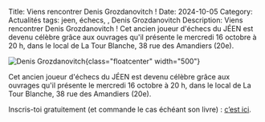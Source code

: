Title: Viens rencontrer Denis Grozdanovitch !
Date: 2024-10-05
Category: Actualités
tags: jeen, échecs, , Denis Grozdanovitch
Description: Viens rencontrer Denis Grozdanovitch ! Cet ancien joueur d'échecs du JÉEN est devenu célèbre grâce aux ouvrages qu'il présente le mercredi 16 octobre à 20 h, dans le local de La Tour Blanche, 38 rue des Amandiers (20e).


![Denis Grozdanovitch]({static}/images/2024-10-05_denis.jpg){class="floatcenter" width="500"}

Cet ancien joueur d'échecs du JÉEN est devenu célèbre grâce aux ouvrages qu'il présente le mercredi 16 octobre à 20 h, dans le local de La Tour Blanche, 38 rue des Amandiers (20e).

Inscris-toi gratuitement (et commande le cas échéant son livre) : [c’est ici](https://tour-blanche-echecs.assoconnect.com/collect/description/459282-r-rencontre-avec-denis-grozdanovitch).
